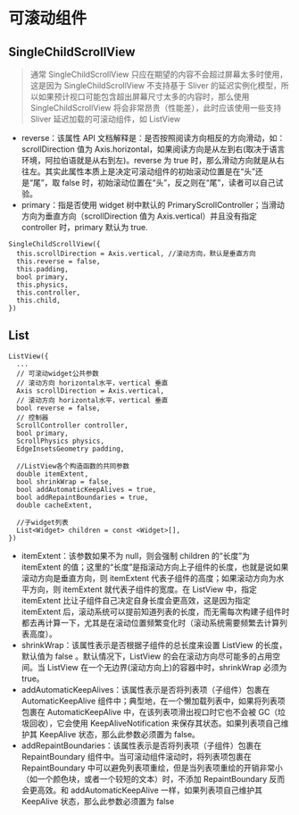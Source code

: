 # 可滚动组件

## SingleChildScrollView

> 通常 SingleChildScrollView 只应在期望的内容不会超过屏幕太多时使用，这是因为 SingleChildScrollView 不支持基于 Sliver 的延迟实例化模型，所以如果预计视口可能包含超出屏幕尺寸太多的内容时，那么使用 SingleChildScrollView 将会非常昂贵（性能差），此时应该使用一些支持 Sliver 延迟加载的可滚动组件，如 ListView

- reverse：该属性 API 文档解释是：是否按照阅读方向相反的方向滑动，如：scrollDirection 值为 Axis.horizontal，如果阅读方向是从左到右(取决于语言环境，阿拉伯语就是从右到左)。reverse 为 true 时，那么滑动方向就是从右往左。其实此属性本质上是决定可滚动组件的初始滚动位置是在“头”还是“尾”，取 false 时，初始滚动位置在“头”，反之则在“尾”，读者可以自己试验。
- primary：指是否使用 widget 树中默认的 PrimaryScrollController；当滑动方向为垂直方向（scrollDirection 值为 Axis.vertical）并且没有指定 controller 时，primary 默认为 true.

```dash
SingleChildScrollView({
  this.scrollDirection = Axis.vertical, //滚动方向，默认是垂直方向
  this.reverse = false,
  this.padding,
  bool primary,
  this.physics,
  this.controller,
  this.child,
})
```

## List

```dash
ListView({
  ...
  // 可滚动widget公共参数
  // 滚动方向 horizontal水平，vertical 垂直
  Axis scrollDirection = Axis.vertical,
  // 滚动方向 horizontal水平，vertical 垂直
  bool reverse = false,
  // 控制器
  ScrollController controller,
  bool primary,
  ScrollPhysics physics,
  EdgeInsetsGeometry padding,

  //ListView各个构造函数的共同参数
  double itemExtent,
  bool shrinkWrap = false,
  bool addAutomaticKeepAlives = true,
  bool addRepaintBoundaries = true,
  double cacheExtent,

  //子widget列表
  List<Widget> children = const <Widget>[],
})
```

- itemExtent：该参数如果不为 null，则会强制 children 的“长度”为 itemExtent 的值；这里的“长度”是指滚动方向上子组件的长度，也就是说如果滚动方向是垂直方向，则 itemExtent 代表子组件的高度；如果滚动方向为水平方向，则 itemExtent 就代表子组件的宽度。在 ListView 中，指定 itemExtent 比让子组件自己决定自身长度会更高效，这是因为指定 itemExtent 后，滚动系统可以提前知道列表的长度，而无需每次构建子组件时都去再计算一下，尤其是在滚动位置频繁变化时（滚动系统需要频繁去计算列表高度）。
- shrinkWrap：该属性表示是否根据子组件的总长度来设置 ListView 的长度，默认值为 false 。默认情况下，ListView 的会在滚动方向尽可能多的占用空间。当 ListView 在一个无边界(滚动方向上)的容器中时，shrinkWrap 必须为 true。
- addAutomaticKeepAlives：该属性表示是否将列表项（子组件）包裹在 AutomaticKeepAlive 组件中；典型地，在一个懒加载列表中，如果将列表项包裹在 AutomaticKeepAlive 中，在该列表项滑出视口时它也不会被 GC（垃圾回收），它会使用 KeepAliveNotification 来保存其状态。如果列表项自己维护其 KeepAlive 状态，那么此参数必须置为 false。
- addRepaintBoundaries：该属性表示是否将列表项（子组件）包裹在 RepaintBoundary 组件中。当可滚动组件滚动时，将列表项包裹在 RepaintBoundary 中可以避免列表项重绘，但是当列表项重绘的开销非常小（如一个颜色块，或者一个较短的文本）时，不添加 RepaintBoundary 反而会更高效。和 addAutomaticKeepAlive 一样，如果列表项自己维护其 KeepAlive 状态，那么此参数必须置为 false
